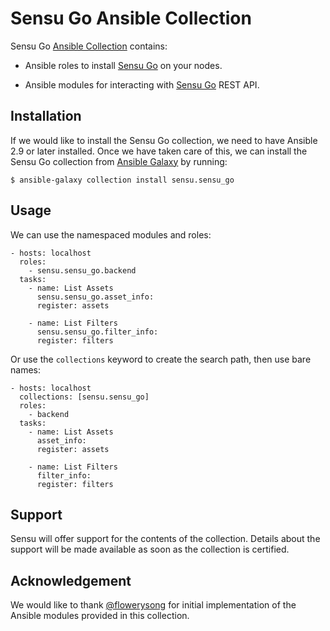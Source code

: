 # Sensu Go Ansible Collection

Sensu Go [Ansible Collection][collection] contains:

* Ansible roles to install [Sensu Go][sensu] on your nodes.
* Ansible modules for interacting with [Sensu Go][sensu] REST API.

   [collection]: https://docs.ansible.com/ansible/latest/user_guide/collections_using.html
                 (Using Ansible Collections)
   [sensu]: https://docs.sensu.io/sensu-go/latest
            (Sensu Go documentation)


## Installation

If we would like to install the Sensu Go collection, we need to have Ansible
2.9 or later installed. Once we have taken care of this, we can install the
Sensu Go collection from [Ansible Galaxy][galaxy] by running:

    $ ansible-galaxy collection install sensu.sensu_go

   [galaxy]: https://galaxy.ansible.com (Ansible Galaxy)


## Usage

We can use the namespaced modules and roles:

    - hosts: localhost
      roles:
        - sensu.sensu_go.backend
      tasks:
        - name: List Assets
          sensu.sensu_go.asset_info:
          register: assets

        - name: List Filters
          sensu.sensu_go.filter_info:
          register: filters

Or use the `collections` keyword to create the search path, then use bare
names:

    - hosts: localhost
      collections: [sensu.sensu_go]
      roles:
        - backend
      tasks:
        - name: List Assets
          asset_info:
          register: assets

        - name: List Filters
          filter_info:
          register: filters


## Support

Sensu will offer support for the contents of the collection. Details about the
support will be made available as soon as the collection is certified.


## Acknowledgement

We would like to thank [@flowerysong][flowerysong] for initial implementation
of the Ansible modules provided in this collection.

   [flowerysong]: https://github.com/flowerysong/ansible-sensu-go
                 (@flowerysong's GitHub profile)
